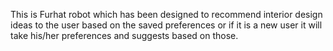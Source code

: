 This is Furhat robot which has been designed to recommend interior design ideas to the user based on the saved preferences or
if it is a new user it will take his/her preferences and suggests based on those.
